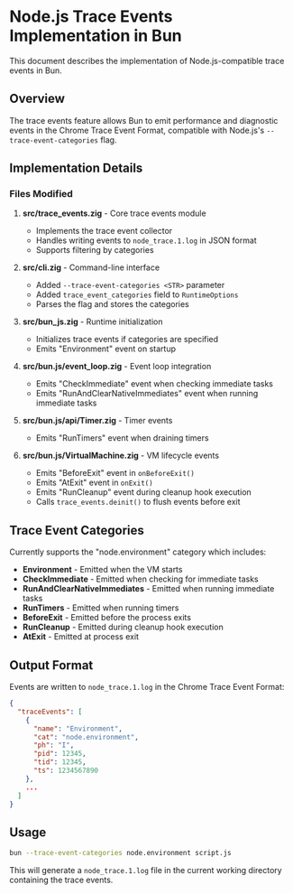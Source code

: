 # Node.js Trace Events Implementation in Bun

This document describes the implementation of Node.js-compatible trace events in Bun.

## Overview

The trace events feature allows Bun to emit performance and diagnostic events in the Chrome Trace Event Format, compatible with Node.js's `--trace-event-categories` flag.

## Implementation Details

### Files Modified

1. **src/trace_events.zig** - Core trace events module

   - Implements the trace event collector
   - Handles writing events to `node_trace.1.log` in JSON format
   - Supports filtering by categories

2. **src/cli.zig** - Command-line interface

   - Added `--trace-event-categories <STR>` parameter
   - Added `trace_event_categories` field to `RuntimeOptions`
   - Parses the flag and stores the categories

3. **src/bun_js.zig** - Runtime initialization

   - Initializes trace events if categories are specified
   - Emits "Environment" event on startup

4. **src/bun.js/event_loop.zig** - Event loop integration

   - Emits "CheckImmediate" event when checking immediate tasks
   - Emits "RunAndClearNativeImmediates" event when running immediate tasks

5. **src/bun.js/api/Timer.zig** - Timer events

   - Emits "RunTimers" event when draining timers

6. **src/bun.js/VirtualMachine.zig** - VM lifecycle events
   - Emits "BeforeExit" event in `onBeforeExit()`
   - Emits "AtExit" event in `onExit()`
   - Emits "RunCleanup" event during cleanup hook execution
   - Calls `trace_events.deinit()` to flush events before exit

## Trace Event Categories

Currently supports the "node.environment" category which includes:

- **Environment** - Emitted when the VM starts
- **CheckImmediate** - Emitted when checking for immediate tasks
- **RunAndClearNativeImmediates** - Emitted when running immediate tasks
- **RunTimers** - Emitted when running timers
- **BeforeExit** - Emitted before the process exits
- **RunCleanup** - Emitted during cleanup hook execution
- **AtExit** - Emitted at process exit

## Output Format

Events are written to `node_trace.1.log` in the Chrome Trace Event Format:

```json
{
  "traceEvents": [
    {
      "name": "Environment",
      "cat": "node.environment",
      "ph": "I",
      "pid": 12345,
      "tid": 12345,
      "ts": 1234567890
    },
    ...
  ]
}
```

## Usage

```bash
bun --trace-event-categories node.environment script.js
```

This will generate a `node_trace.1.log` file in the current working directory containing the trace events.
